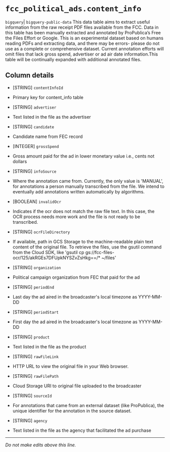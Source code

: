 # `fcc_political_ads.content_info`
`bigquery`| `bigquery-public-data`
This data table aims to extract useful information from the raw receipt PDF files available from the FCC. Data in this table has been manually extracted and annotated by ProPublica’s Free the Files Effort or Google. This is an experimental dataset based on humans reading PDFs and extracting data, and there may be errors- please do not use as a complete or comprehensive dataset. Current annotation efforts will omit files that lack gross spend, advertiser or ad air date information.This table will be continually expanded with additional annotated files.

## Column details
* [STRING]    `contentInfoId`
 - Primary key for content_info table
* [STRING]    `advertiser`
 - 
      Text listed in the file as the advertiser
* [STRING]    `candidate`
 - 
      Candidate name from FEC record
* [INTEGER]   `grossSpend`
 - 
      Gross amount paid for the ad in lower monetary value i.e., cents not
      dollars
* [STRING]    `infoSource`
 - 
      Where the annotation came from. Currently, the only value is 'MANUAL', for
      annotations a person manually transcribed from the file. We intend to
      eventually add annotations written automatically by algorithms.
* [BOOLEAN]   `invalidOcr`
 - 
      Indicates if the ocr does not match the raw file text. In this case, the
      OCR process needs more work and the file is not ready to be
      transcribed.
* [STRING]    `ocrFileDirectory`
 - 
      If available, path in GCS Storage to the machine-readable plain text
      content of the original file. To retrieve the files, use the gsutil
      command from the Cloud SDK, like 'gsutil cp
      gs://fcc-files-ocr/125/akRGEs7DFUpkNYSZvZsHkg==/* ~/files'
* [STRING]    `organization`
 - 
      Political campaign organization from FEC that paid for the ad
* [STRING]    `periodEnd`
 - 
      Last day the ad aired in the broadcaster's local timezone as
      YYYY-MM-DD
* [STRING]    `periodStart`
 - 
      First day the ad aired in the broadcaster's local timezone as
      YYYY-MM-DD
* [STRING]    `product`
 - 
      Text listed in the file as the product
* [STRING]    `rawFileLink`
 - 
      HTTP URL to view the original file in your Web browser.
* [STRING]    `rawFilePath`
 - 
      Cloud Storage URI to original file uploaded to the broadcaster
* [STRING]    `sourceId`
 - 
      For annotations that came from an external dataset (like ProPublica), the
      unique identifier for the annotation in the source dataset.
* [STRING]    `agency`
 - 
      Text listed in the file as the agency that facilitated the ad purchase

-------------------------------------------------------------------------------
*Do not make edits above this line.*
